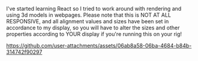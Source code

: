 I've started learning React so I tried to work around with rendering and using 3d models in webpages.
Please note that this is NOT AT ALL RESPONSIVE, and all alignment values and sizes have been set in accordance to my display, so you will have to alter the sizes and other properties according to YOUR display if you're running this on your rig!



https://github.com/user-attachments/assets/06ab8a58-06ba-4684-b84b-314742f90297

